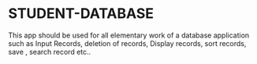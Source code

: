 # STUDENT-DATABASE
This app should be used for all elementary work of a database application such as Input Records, deletion of records, Display records, sort records, save , search record etc..
